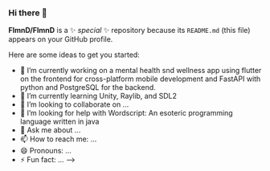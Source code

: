 ### Hi there 👋


**FlmnD/FlmnD** is a ✨ _special_ ✨ repository because its `README.md` (this file) appears on your GitHub profile.

Here are some ideas to get you started:

- 🔭 I’m currently working on a mental health snd wellness app using flutter on the frontend for cross-platform mobile development and FastAPI with python and PostgreSQL for the backend.
- 🌱 I’m currently learning Unity, Raylib, and SDL2
- 👯 I’m looking to collaborate on ...
- 🤔 I’m looking for help with Wordscript: An esoteric programming language written in java
- 💬 Ask me about ...
- 📫 How to reach me: ...
- 😄 Pronouns: ...
- ⚡ Fun fact: ...
-->
